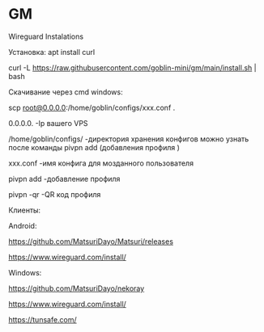 # GM
Wireguard Instalations

Установка:
apt install curl

curl -L https://raw.githubusercontent.com/goblin-mini/gm/main/install.sh | bash

Скачивание через cmd windows:

scp root@0.0.0.0:/home/goblin/configs/xxx.conf .

0.0.0.0. -Ip вашего VPS 

/home/goblin/configs/ -директория хранения конфигов можно узнать после команды pivpn add (добавления профиля )

xxx.conf -имя конфига для мозданного пользователя

pivpn add   -добавление профиля

pivpn -qr   -QR код профиля

Клиенты:

Android:

https://github.com/MatsuriDayo/Matsuri/releases

https://www.wireguard.com/install/

Windows:

https://github.com/MatsuriDayo/nekoray

https://www.wireguard.com/install/

https://tunsafe.com/
